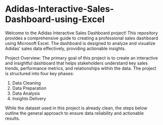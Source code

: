 # Adidas-Interactive-Sales-Dashboard-using-Excel
Welcome to the Adidas Interactive Sales Dashboard project! This repository provides a comprehensive guide to creating a professional sales dashboard using Microsoft Excel. The dashboard is designed to analyze and visualize Adidas' sales data effectively, providing actionable insights.

Project Overview:
The primary goal of this project is to create an interactive and insightful dashboard that helps stakeholders understand key sales trends, performance metrics, and relationships within the data. The project is structured into four key phases:

1. Data Cleaning
2. Data Preparation
3. Data Analysis
4. Insights Delivery

While the dataset used in this project is already clean, the steps below outline the general approach to ensure data reliability and actionable results.
